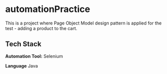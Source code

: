 # automationPractice

This is a project where Page Object Model design pattern is applied for the test - adding a product to the cart.

## Tech Stack

**Automation Tool:** Selenium

**Language** Java
